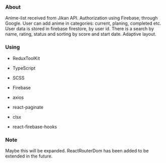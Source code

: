 ### About

Anime-list received from Jikan API.
Authorization using Firebase, through Google.
User can add anime in categories: current, planing, completed etc.
User data is stored in firebase firestore, by user id.
There is a search by name, rating, status and sorting by score and start date.
Adaptive layout.

### Using

- ReduxToolKit
- TypeScript
- SCSS
- Firebase

- axios
- react-paginate
- clsx 
- react-firebase-hooks

### Note

Maybe this will be expanded.
ReactRouterDom has been added to be extended in the future.
